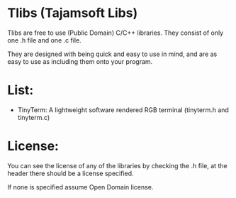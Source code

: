 # Tlibs (Tajamsoft Libs)

Tlibs are free to use (Public Domain) C/C++ libraries. 
They consist of only one .h file and one .c file.


They are designed with being quick and easy to use in mind, and are as easy to 
use as including them onto your program.


# List:

 - TinyTerm: A lightweight software rendered RGB terminal (tinyterm.h and tinyterm.c)
 
# License:
   
You can see the license of any of the libraries by checking the .h file, at the header there should
be a license specified.

If none is specified assume Open Domain license.
 
